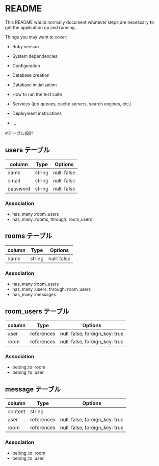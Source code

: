 # README

This README would normally document whatever steps are necessary to get the
application up and running.

Things you may want to cover:

* Ruby version

* System dependencies

* Configuration

* Database creation

* Database initialization

* How to run the test suite

* Services (job queues, cache servers, search engines, etc.)

* Deployment instructions

* ...

#テーブル設計

## users テーブル

| column   | Type   | Options     |
|----------|--------|-------------|
| name     | string | null: false |
| email    | string | null: false |
| password | string | null: false |

### Association

- has_many :room_users
- has_many :rooms, through: room_users

## rooms テーブル

| column   | Type   | Options     |
|----------|--------|-------------|
| name     | string | null: false |

### Association

- has_many :room_users
- has_many :users, through: room_users
- has_many :messages

## room_users テーブル

| column   | Type       | Options                        |
|----------|------------|--------------------------------|
| user     | references | null: false, foreign_key: true |
| room     | references | null: false, foreign_key: true |

### Association

- belong_to :room
- belong_to :user

## message テーブル

| column   | Type       | Options                        |
|----------|------------|--------------------------------|
| content  | string     |                                |
| user     | references | null: false, foreign_key: true |
| room     | references | null: false, foreign_key: true |

### Association

- belong_to :room
- belong_to :user

